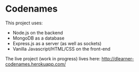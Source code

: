 # Codenames

This project uses:
- Node.js on the backend
- MongoDB as a database
- Express.js as a server (as well as sockets)
- Vanilla Javascript/HTML/CSS on the front-end

The live project (work in progress) lives here: http://dlearner-codenames.herokuapp.com/
